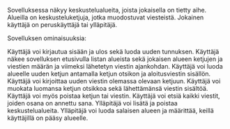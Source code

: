 Sovelluksessa näkyy keskustelualueita, joista jokaisella on tietty aihe. Alueilla on keskusteluketjuja, jotka muodostuvat viesteistä. Jokainen käyttäjä on peruskäyttäjä tai ylläpitäjä.

Sovelluksen ominaisuuksia:

Käyttäjä voi kirjautua sisään ja ulos sekä luoda uuden tunnuksen. Käyttäjä näkee sovelluksen etusivulla listan alueista sekä jokaisen alueen ketjujen ja viestien määrän ja viimeksi lähetetyn viestin ajankohdan. Käyttäjä voi luoda alueelle uuden ketjun antamalla ketjun otsikon ja aloitusviestin sisällön. Käyttäjä voi kirjoittaa uuden viestin olemassa olevaan ketjuun. Käyttäjä voi muokata luomansa ketjun otsikkoa sekä lähettämänsä viestin sisältöä. Käyttäjä voi myös poistaa ketjun tai viestin. Käyttäjä voi etsiä kaikki viestit, joiden osana on annettu sana. Ylläpitäjä voi lisätä ja poistaa keskustelualueita. Ylläpitäjä voi luoda salaisen alueen ja määrittää, keillä käyttäjillä on pääsy alueelle.